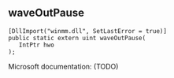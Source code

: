 ## waveOutPause

```
[DllImport("winmm.dll", SetLastError = true)]
public static extern uint waveOutPause(
   IntPtr hwo
);
```

Microsoft documentation: (TODO)
